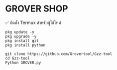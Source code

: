# GROVER SHOP 

✅ ติดตั้ง Termux สำหรับผู้ใช้ใหม่
````
pkg update -y
pkg upgrade -y
pkg install git
pkg install python
````
```
git clone https://github.com/Grovertool/Gzz-tool
cd Gzz-tool
Python GROVER.py
```
